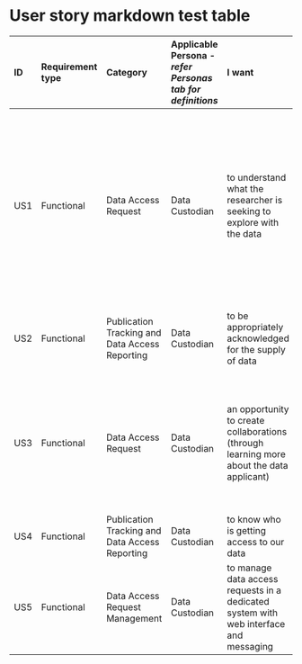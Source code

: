# User story markdown test table

| ID | Requirement type | Category | Applicable Persona \- *refer Personas tab for definitions* | I want | so that | Value/Priority |
| :---- | :---- | :---- | :---- | :---- | :---- | :---- |
| US1 | Functional | Data Access Request | Data Custodian | to understand what the researcher is seeking to explore with the data | (1) the opportunity for them to find what they need, to make the best use out of it, is increased and (2) the workload of the data sharing process is reduced, through effective communications of data use needs. | High \- Essential |
| US2 | Functional | Publication Tracking and Data Access Reporting | Data Custodian | to be appropriately acknowledged for the supply of data | we can report to our funders and demonstrate additional impact from the data. | High \- Essential |
| US3 | Functional | Data Access Request | Data Custodian | an opportunity to create collaborations (through learning more about the data applicant) | we can potentially create a collaborative relationship and/or I can be included as a co-author on published papers arising from the accessed data. | High \- Essential |
| US4 | Functional | Publication Tracking and Data Access Reporting | Data Custodian | to know who is getting access to our data | we can demonstrate the impact of our data holdings. | High \- Essential |
| US5 | Functional | Data Access Request Management | Data Custodian | to manage data access requests in a dedicated system with web interface and messaging | we can track and store documented data access request decisions in one reliable place. | High \- Essential |
